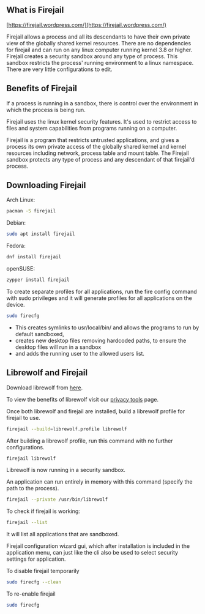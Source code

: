 ## What is Firejail  
[https://firejail.wordpress.com/](https://firejail.wordpress.com/)

Firejail allows a process and all its descendants to have their own private view of the globally shared kernel resources. There are no dependencies for firejail and can run on any linux computer running kernel 3.8 or higher. Firejail creates a security sandbox around any type of process. This sandbox restricts the process' running environment to a linux namespace. There are very little configurations to edit.

## Benefits of Firejail

If a process is running in a sandbox, there is control over the environment in which the process is being run.

Firejail uses the linux kernel security features. It's used to restrict access to files and system capabilities from programs running on a computer.

Firejail is a program that restricts untrusted applications, and gives a process its own private access of the globally shared kernel and kernel resources including network, process table and mount table. The Firejail sandbox protects any type of process and any descendant of that firejail'd process.

## Downloading Firejail

Arch Linux:
```sh
pacman -S firejail
```
Debian:
```sh
sudo apt install firejail
```
Fedora:
```sh
dnf install firejail
```
openSUSE:
```sh
zypper install firejail
```
To create separate profiles for all applications, run the fire config command with sudo privileges and it will generate profiles for all applications on the device.

```sh
sudo firecfg
```
- This creates symlinks to usr/local/bin/ and allows the programs to run by default sandboxed,
- creates new desktop files removing hardcoded paths, to ensure the desktop files will run in a sandbox
- and adds the running user to the allowed users list.

## Librewolf and Firejail

Download librewolf from [here](https://librewolf.net/).

To view the benefits of librewolf visit our [privacy tools](https://wiki.lunardao.net/list_privacy_tools.html) page. 

Once both librewolf and firejail are installed, build a librewolf profile for firejail to use.
```sh
firejail --build=librewolf.profile librewolf
```

After building a librewolf profile, run this command with no further configurations.
```sh
firejail librewolf
```

Librewolf is now running in a security sandbox.

An application can run entirely in memory with this command (specify the path to the process).
```sh
firejail --private /usr/bin/librewolf
```
To check if firejail is working:
```sh
firejail --list
```
It will list all applications that are sandboxed.

Firejail configuration wizard gui, which after installation is included in the application menu, can just like the cli also be used to select security settings for application.

To disable firejail temporarily
```sh
sudo firecfg --clean
```

To re-enable firejail
```sh
sudo firecfg
```

